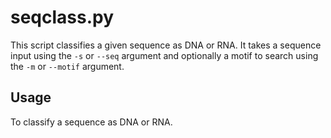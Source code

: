 # seqclass.py

This script classifies a given sequence as DNA or RNA. It takes a sequence input using the `-s` or `--seq` argument and optionally a motif to search using the `-m` or `--motif` argument.

## Usage

To classify a sequence as DNA or RNA.
